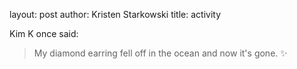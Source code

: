 layout: post
author: Kristen Starkowski
title: activity

Kim K once said:
> My diamond earring fell off in the ocean
> and now it's gone.
:sparkles:
